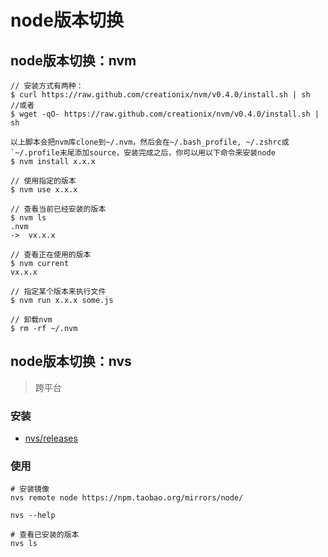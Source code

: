 # node版本切换
## node版本切换：nvm
```
// 安装方式有两种：
$ curl https://raw.github.com/creationix/nvm/v0.4.0/install.sh | sh
//或者
$ wget -qO- https://raw.github.com/creationix/nvm/v0.4.0/install.sh | sh

以上脚本会把nvm库clone到~/.nvm，然后会在~/.bash_profile, ~/.zshrc或`~/.profile末尾添加source，安装完成之后，你可以用以下命令来安装node
$ nvm install x.x.x

// 使用指定的版本
$ nvm use x.x.x

// 查看当前已经安装的版本
$ nvm ls
.nvm
->  vx.x.x

// 查看正在使用的版本
$ nvm current
vx.x.x

// 指定某个版本来执行文件
$ nvm run x.x.x some.js

// 卸载nvm
$ rm -rf ~/.nvm
```
## node版本切换：nvs
> 跨平台

### 安装
- [nvs/releases](https://github.com/jasongin/nvs/releases)

### 使用
```
# 安装镜像
nvs remote node https://npm.taobao.org/mirrors/node/

nvs --help

# 查看已安装的版本
nvs ls
```
